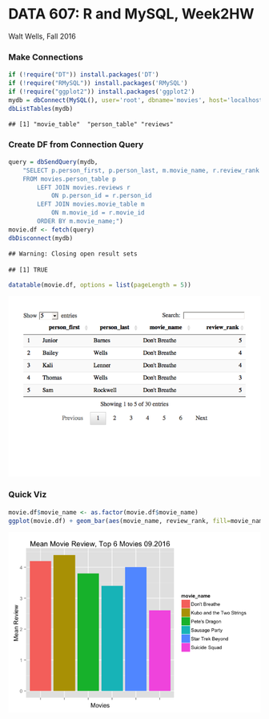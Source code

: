 DATA 607: R and MySQL, Week2HW
================
Walt Wells, Fall 2016

### Make Connections

``` r
if (!require("DT")) install.packages('DT')
if (!require("RMySQL")) install.packages('RMySQL')
if (!require("ggplot2")) install.packages('ggplot2')
mydb = dbConnect(MySQL(), user='root', dbname='movies', host='localhost')
dbListTables(mydb)
```

    ## [1] "movie_table"  "person_table" "reviews"

### Create DF from Connection Query

``` r
query = dbSendQuery(mydb, 
    "SELECT p.person_first, p.person_last, m.movie_name, r.review_rank 
    FROM movies.person_table p
        LEFT JOIN movies.reviews r
            ON p.person_id = r.person_id
        LEFT JOIN movies.movie_table m
            ON m.movie_id = r.movie_id
        ORDER BY m.movie_name;")
movie.df <- fetch(query)
dbDisconnect(mydb)
```

    ## Warning: Closing open result sets

    ## [1] TRUE

``` r
datatable(movie.df, options = list(pageLength = 5))
```

![](SQLandR_Week2_files/figure-markdown_github/unnamed-chunk-2-1.png)

### Quick Viz

``` r
movie.df$movie_name <- as.factor(movie.df$movie_name)
ggplot(movie.df) + geom_bar(aes(movie_name, review_rank, fill=movie_name), stat="summary", fun.y="mean") + labs(x="Movies", y="Mean Review", title="Mean Movie Review, Top 6 Movies 09.2016") + theme(axis.text.x=element_blank())
```

![](SQLandR_Week2_files/figure-markdown_github/unnamed-chunk-3-1.png)
